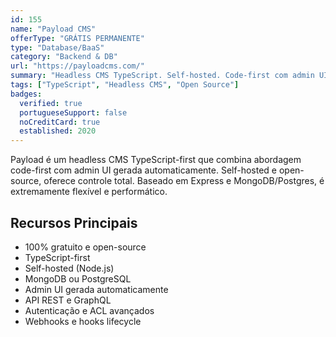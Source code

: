 ```yaml
---
id: 155
name: "Payload CMS"
offerType: "GRÁTIS PERMANENTE"
type: "Database/BaaS"
category: "Backend & DB"
url: "https://payloadcms.com/"
summary: "Headless CMS TypeScript. Self-hosted. Code-first com admin UI gerada. Open-source."
tags: ["TypeScript", "Headless CMS", "Open Source"]
badges:
  verified: true
  portugueseSupport: false
  noCreditCard: true
  established: 2020
---
```


Payload é um headless CMS TypeScript-first que combina abordagem code-first com admin UI gerada automaticamente. Self-hosted e open-source, oferece controle total. Baseado em Express e MongoDB/Postgres, é extremamente flexível e performático.

## Recursos Principais

- 100% gratuito e open-source
- TypeScript-first
- Self-hosted (Node.js)
- MongoDB ou PostgreSQL
- Admin UI gerada automaticamente
- API REST e GraphQL
- Autenticação e ACL avançados
- Webhooks e hooks lifecycle
